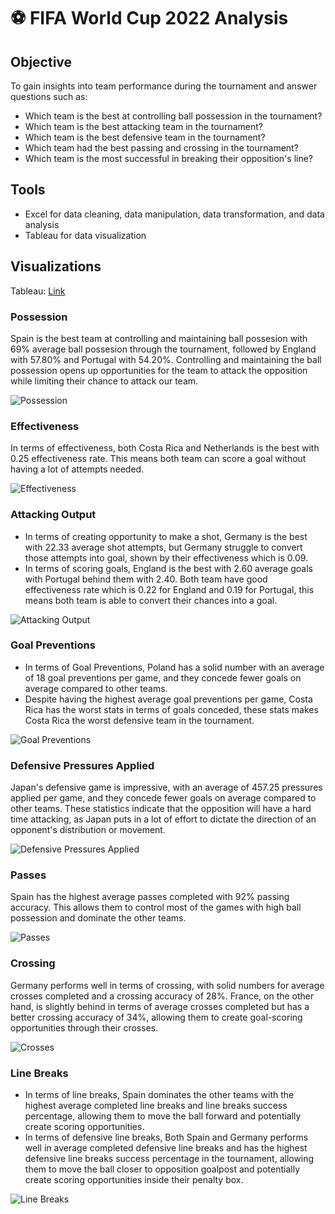 # ⚽ FIFA World Cup 2022 Analysis

## Objective

To gain insights into team performance during the tournament and answer questions such as:
- Which team is the best at controlling ball possession in the tournament?
- Which team is the best attacking team in the tournament?
- Which team is the best defensive team in the tournament?
- Which team had the best passing and crossing in the tournament?
- Which team is the most successful in breaking their opposition's line?

## Tools
- Excel for data cleaning, data manipulation, data transformation, and data analysis
- Tableau for data visualization

## Visualizations

Tableau: [Link](https://public.tableau.com/app/profile/alexander.evan5078/viz/WorldCup2022_16838986929580/Story)

### Possession
Spain is the best team at controlling and maintaining ball possesion with 69% average ball possesion through the tournament, followed by England with 57.80% and Portugal with 54.20%. Controlling and maintaining the ball possession opens up opportunities for the team to attack the opposition while limiting their chance to attack our team.

![Possession](https://github.com/AlexanderEvanW/PortfolioProjects/assets/124351667/6e1481bf-f6fe-4a42-a57d-b904adf982f8)

### Effectiveness
In terms of effectiveness, both Costa Rica and Netherlands is the best with 0.25 effectiveness rate. This means both team can score a goal without having a lot of attempts needed.

![Effectiveness](https://github.com/AlexanderEvanW/PortfolioProjects/assets/124351667/c0f62953-f548-4170-bc89-320763a6e6b3)

### Attacking Output
- In terms of creating opportunity to make a shot, Germany is the best with 22.33 average shot attempts, but Germany struggle to convert those attempts into goal, shown by their effectiveness which is 0.09.
- In terms of scoring goals, England is the best with 2.60 average goals with Portugal behind them with 2.40. Both team have good effectiveness rate which is 0.22 for England and 0.19 for Portugal, this means both team is able to convert their chances into a goal.

![Attacking Output](https://github.com/AlexanderEvanW/PortfolioProjects/assets/124351667/27d63faf-23d7-45fa-b1e5-6451da2762e6)

### Goal Preventions
- In terms of Goal Preventions, Poland has a solid number with an average of 18 goal preventions per game, and they concede fewer goals on average compared to  other teams.
- Despite having the highest average goal preventions per game, Costa Rica has the worst stats in terms of goals conceded, these stats makes Costa Rica the worst defensive team in the tournament.

![Goal Preventions](https://github.com/AlexanderEvanW/PortfolioProjects/assets/124351667/cf4037bc-e9b9-486a-92c7-0d7f9d1762c7)

### Defensive Pressures Applied
Japan's defensive game is impressive, with an average of 457.25 pressures applied per game, and they concede fewer goals on average compared to other teams. These statistics indicate that the opposition will have a hard time attacking, as Japan puts in a lot of effort to dictate the direction of an opponent's distribution or movement.

![Defensive Pressures Applied](https://github.com/AlexanderEvanW/PortfolioProjects/assets/124351667/d67d9295-f624-4ac8-aaab-443fc101fff4)

### Passes
Spain has the highest average passes completed with 92% passing accuracy. This allows them to control most of the games with high ball possession and dominate the other teams.

![Passes](https://github.com/AlexanderEvanW/PortfolioProjects/assets/124351667/c070d07d-7d29-4358-a399-2a302c96c13c)

### Crossing
Germany performs well in terms of crossing, with solid numbers for average crosses completed and a crossing accuracy of 28%. France, on the other hand, is slightly behind in terms of average crosses completed but has a better crossing accuracy of 34%, allowing them to create goal-scoring opportunities through their crosses.

![Crosses](https://github.com/AlexanderEvanW/PortfolioProjects/assets/124351667/7d3b9b03-7e2e-41ee-bbeb-5dc57672a609)

### Line Breaks
- In terms of line breaks, Spain dominates the other teams with the highest average completed line breaks and line breaks success percentage, allowing them to move the ball forward and potentially create scoring opportunities.
- In terms of defensive line breaks, Both Spain and Germany performs well in average completed defensive line breaks and has the highest defensive line breaks success percentage in the tournament, allowing them to move the ball closer to opposition goalpost and potentially create scoring opportunities inside their penalty box.

![Line Breaks](https://github.com/AlexanderEvanW/PortfolioProjects/assets/124351667/8498db1d-f9da-4396-97f1-78aa3e88c5c5)
